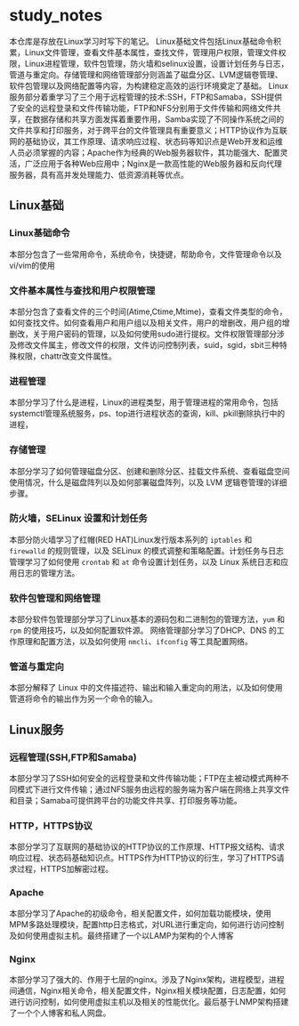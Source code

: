 # study_notes
本仓库是存放在Linux学习时写下的笔记。
Linux基础文件包括Linux基础命令积累，Linux文件管理，查看文件基本属性，查找文件，管理用户权限，管理文件权限，Linux进程管理，软件包管理，防火墙和selinux设置，设置计划任务与日志，管道与重定向。存储管理和网络管理部分则涵盖了磁盘分区、LVM逻辑卷管理、软件包管理以及网络配置等内容，为构建稳定高效的运行环境奠定了基础。
Linux服务部分着重学习了三个用于远程管理的技术:SSH，FTP和Samaba，SSH提供了安全的远程登录和文件传输功能，FTP和NFS分别用于文件传输和网络文件共享，在数据存储和共享方面发挥着重要作用，Samba实现了不同操作系统之间的文件共享和打印服务，对于跨平台的文件管理具有重要意义；HTTP协议作为互联网的基础协议，其工作原理、请求响应过程、状态码等知识点是Web开发和运维人员必须掌握的内容；Apache作为经典的Web服务器软件，其功能强大、配置灵活，广泛应用于各种Web应用中；Nginx是一款高性能的Web服务器和反向代理服务器，具有高并发处理能力、低资源消耗等优点。

## Linux基础
### Linux基础命令
本部分包含了一些常用命令，系统命令，快捷键，帮助命令，文件管理命令以及vi/vim的使用

### 文件基本属性与查找和用户权限管理
本部分包含了查看文件的三个时间(Atime,Ctime,Mtime)，查看文件类型的命令，如何查找文件。如何查看用户和用户组以及相关文件，用户的增删改，用户组的增删改，关于用户密码的管理，以及如何使用sudo进行提权。文件权限管理部分涉及修改文件属主，修改文件的权限，文件访问控制列表，suid，sgid，sbit三种特殊权限，chattr改变文件属性。

### 进程管理
本部分学习了什么是进程，Linux的进程类型，用于管理进程的常用命令，包括systemctl管理系统服务，ps、top进行进程状态的查询，kill、pkill删除执行中的进程，

### 存储管理
本部分学习了如何管理磁盘分区、创建和删除分区、挂载文件系统、查看磁盘空间使用情况，什么是磁盘阵列以及如何部署磁盘阵列，以及 LVM 逻辑卷管理的详细步骤。

### 防火墙，SELinux 设置和计划任务
本部分防火墙学习了红帽(RED HAT)Linux发行版本系列的 `iptables` 和 `firewalld` 的规则管理，以及 SELinux 的模式调整和策略配置。计划任务与日志管理学习了如何使用 `crontab` 和 `at` 命令设置计划任务，以及 Linux 系统日志和应用日志的管理方法。

### 软件包管理和网络管理
本部分软件包管理部分学习了Linux基本的源码包和二进制包的管理方法，`yum` 和 `rpm` 的使用技巧，以及如何配置软件源。 网络管理部分学习了DHCP、DNS 的工作原理和配置方法，以及如何使用 `nmcli`、`ifconfig` 等工具配置网络。

### 管道与重定向
本部分解释了 Linux 中的文件描述符、输出和输入重定向的用法，以及如何使用管道将命令的输出作为另一个命令的输入。

## Linux服务
### 远程管理(SSH,FTP和Samaba)
本部分学习了SSH如何安全的远程登录和文件传输功能；FTP在主被动模式两种不同模式下进行文件传输；通过NFS服务由远程的服务端为客户端在网络上共享文件和目录；Samaba可提供跨平台的功能文件共享、打印服务等功能。

### HTTP，HTTPS协议
本部分学习了互联网的基础协议的HTTP协议的工作原理、HTTP报文结构、请求响应过程、状态码基础知识点。HTTPS作为HTTP协议的衍生，学习了HTTPS请求过程，HTTPS加解密过程。

### Apache
本部分学习了Apache的初级命令，相关配置文件，如何加载功能模块，使用MPM多路处理模块，配置http日志格式，对URL进行重定向，如何进行访问控制及如何使用虚拟主机。最终搭建了一个以LAMP为架构的个人博客

### Nginx
本部分学习了强大的、作用于七层的nginx。涉及了Nginx架构，进程模型，进程间通信，Nginx相关命令，相关配置文件，Nginx相关模块配置，日志配置，如何进行访问控制，如何使用虚拟主机以及相关的性能优化。最后基于LNMP架构搭建了一个个人博客和私人网盘。
